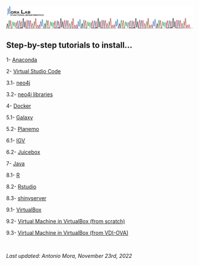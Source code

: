 <img src="images/MORALAB_Banner.png">

## Step-by-step tutorials to install...

1- [Anaconda](anaconda/)

2- [Virtual Studio Code](coding-tools/vscode/)

3.1- [neo4j](databases/neo4j/)

3.2- [neo4j libraries](databases/neo4j_libraries/)

4- [Docker](docker/)

5.1- [Galaxy](galaxy/galaxy/)

5.2- [Planemo](galaxy/planemo/)

6.1- [IGV](genomics/igv/)

6.2- [Juicebox](genomics/juicebox/)

7- [Java](java/)

8.1- [R](R/R/)

8.2- [Rstudio](R/rstudio/)

8.3- [shinyserver](R/shinyserver/)

9.1- [VirtualBox](virtualbox/virtualbox/)

9.2- [Virtual Machine in VirtualBox (from scratch)](virtualbox/VM_install_OS/)

9.3- [Virtual Machine in VirtualBox (from VDI-OVA)](virtualbox/VM_impo_expo)

<br>

*Last updated: Antonio Mora, November 23rd, 2022*

